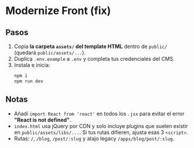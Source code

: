 # Modernize Front (fix)

## Pasos
1. Copia **la carpeta `assets/` del template HTML** dentro de `public/` (quedará `public/assets/...`).
2. Duplica `.env.example` a `.env` y completa tus credenciales del CMS.
3. Instala e inicia:
   ```bash
   npm i
   npm run dev
   ```

## Notas
- Añadí `import React from 'react'` en todos los `.jsx` para evitar el error **"React is not defined"**.
- `index.html` usa jQuery por CDN y solo incluye plugins que suelen existir en `public/assets/libs/...`. Si tus rutas difieren, ajusta esas 3 `<script>`.
- Rutas: `/`, `/blog`, `/post/:slug` y atajo legacy `/apps/blog/post/:slug`.
